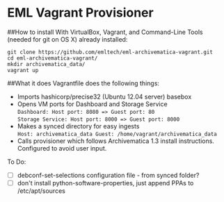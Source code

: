 EML Vagrant Provisioner
=========================

##How to install
With VirtualBox, Vagrant, and Command-Line Tools (needed for git on OS X) already installed:

    git clone https://github.com/emltech/eml-archivematica-vagrant.git
    cd eml-archivematica-vagrant/
    mkdir archivematica_data/ 
    vagrant up


##What it does
Vagrantfile does the following things:  
  - Imports hashicorp/precise32 (Ubuntu 12.04 server) basebox  
  - Opens VM ports for Dashboard and Storage Service  
```Dashboard: Host port: 8080 => Guest port: 80```  
```Storage Service: Host port: 8000 => Guest port: 8000```  
  - Makes a synced directory for easy ingests  
```Host: archivematica_data Guest: /home/vagrant/archivematica_data```  
  - Calls provisioner which follows Archivematica 1.3 install instructions. Configured to avoid user input.  

To Do:  
- [ ] debconf-set-selections configuration file - from synced folder?
- [ ] don't install python-software-properties, just append PPAs to /etc/apt/sources
